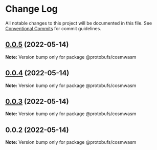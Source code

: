 # Change Log

All notable changes to this project will be documented in this file.
See [Conventional Commits](https://conventionalcommits.org) for commit guidelines.

## [0.0.5](https://github.com/pyramation/protobufs/compare/@protobufs/cosmwasm@0.0.4...@protobufs/cosmwasm@0.0.5) (2022-05-14)

**Note:** Version bump only for package @protobufs/cosmwasm





## [0.0.4](https://github.com/pyramation/protobufs/compare/@protobufs/cosmwasm@0.0.3...@protobufs/cosmwasm@0.0.4) (2022-05-14)

**Note:** Version bump only for package @protobufs/cosmwasm





## [0.0.3](https://github.com/pyramation/protobufs/compare/@protobufs/cosmwasm@0.0.2...@protobufs/cosmwasm@0.0.3) (2022-05-14)

**Note:** Version bump only for package @protobufs/cosmwasm





## 0.0.2 (2022-05-14)

**Note:** Version bump only for package @protobufs/cosmwasm
